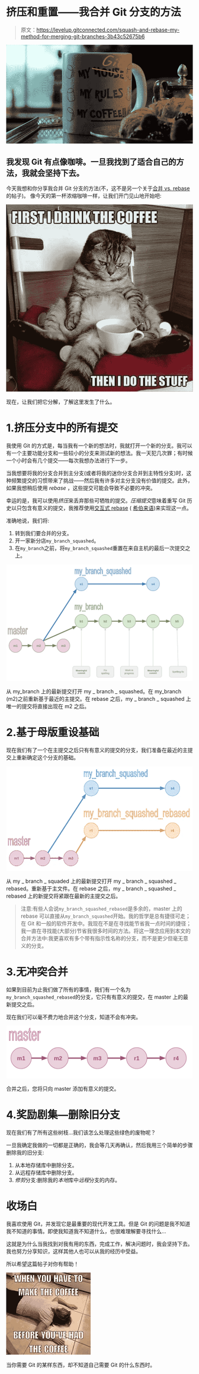 # 挤压和重置——我合并 Git 分支的方法

> 原文：<https://levelup.gitconnected.com/squash-and-rebase-my-method-for-merging-git-branches-3b43c52675b6>

![](img/87272a94478d1a60b2f9c0bd7e182afd.png)

## 我发现 Git 有点像咖啡。一旦我找到了适合自己的方法，我就会坚持下去。

今天我想和你分享我合并 Git 分支的方法(不，这不是另一个关于[合并 vs. rebase](https://dev.to/erikaheidi/pick-squash-drop-rebase-comic-607) 的帖子)。
像今天的第一杯浓缩咖啡一样，让我们开门见山地开始吧:

![](img/75b4da0ec07c0a21c060e5c05b2b736a.png)

现在，让我们把它分解，了解这里发生了什么。

# 1.挤压分支中的所有提交

我使用 Git 的方式是，每当我有一个新的想法时，我就打开一个新的分支。我可以有一个主要功能分支和一些较小的分支来测试新的想法。我一天犯几次罪；有时候一个小时会有几个提交——每次我想办法进行下一步。

当我想要将我的分支合并到主分支(或者将我的迷你分支合并到主特性分支)时，这种频繁提交的习惯带来了挑战——然后我有许多对主分支没有价值的提交。此外，如果我想稍后使用 *rebase* ，这些提交可能会导致不必要的冲突。

幸运的是，我可以使用*挤压*来丢弃那些可牺牲的提交。*压缩提交*意味着重写 Git 历史以只包含有意义的提交，我推荐使用[交互式 rebase](https://dev.to/rlxdprogrammer/advanced-git-tutorial-interactive-rebase-369l) ( [希伯来语](https://algoritmim.co.il/2020/01/11/make-your-commit-the-best-with-interactive-rebase/))来实现这一点。

准确地说，我们将:

1.  转到我们要合并的分支。
2.  开一家新分店`my_branch_squashed`。
3.  在`my_branch`之前，将`my_branch_squashed`重置在来自主机的最后一次提交之上。

![](img/63bdd3d9f850ca95411d83a60ed3f814.png)

从 my_branch 上的最新提交打开 my _ branch _ squashed。在 my_branch (m2)之前重新基于最近的主提交。在 rebase 之后，my _ branch _ squashed 上唯一的提交将直接出现在 m2 之后。

# 2.基于母版重设基础

现在我们有了一个在主提交之后只有有意义的提交的分支，我们准备在最近的主提交上重新确定这个分支的基础。

![](img/f4da034ebae2d8d654205ffd58158ee6.png)

从 my _ branch _ squaded 上的最新提交打开 my _ branch _ squashed _ rebased。重新基于主文件。在 rebase 之后，my _ branch _ squashed _ rebased 上的新提交将紧跟在最新的主提交之后。

> 注意:有些人会说`my_branch_squashed_rebased`是多余的，master 上的 rebase 可以直接从`my_branch_squashed`开始。我的哲学是总有捷径可走；在 Git 和一般的软件开发中。我现在不是在寻找能节省我一点时间的捷径；我一直在寻找能(大部分)节省我很多时间的方法。将这一理念应用到本文的合并方法中:我更喜欢有多个带有指示性名称的分支，而不是更少但毫无意义的分支。

# 3.无冲突合并

如果到目前为止我们做了所有的事情，我们有一个名为`my_branch_squashed_rebased`的分支，它只有有意义的提交，在 master 上的最新提交之后。

现在我们可以毫不费力地合并这个分支，知道不会有冲突。

![](img/475a4868a6f647d345064cd9d93fd0f5.png)

合并之后，您将只向 master 添加有意义的提交。

# 4.奖励剧集—删除旧分支

现在我们有了所有这些树枝…我们该怎么处理这些绿色的废物呢？

一旦我确定我做的一切都是正确的，我会等几天再确认，然后我用三个简单的步骤删除我的旧分支:

1.  从本地存储库中删除分支。
2.  从远程存储库中删除分支。
3.  *修剪*分支:删除我的*本地*库中*远程*分支的内存。

# 收场白

我喜欢使用 Git，并发现它是最重要的现代开发工具。但是 Git 的问题是我不知道我不知道的事情。即使我知道我不知道什么，也很难理解要寻找什么…

这就是为什么当我找到对我有用的东西，完成工作，解决问题时，我会坚持下去。我也努力分享知识，这样其他人也可以从我的经历中受益。

所以希望这篇帖子对你有帮助！

![](img/845331fb50fa931ca2eebba120cd6397.png)

当你需要 Git 的某样东西，却不知道自己需要 Git 的什么东西时。